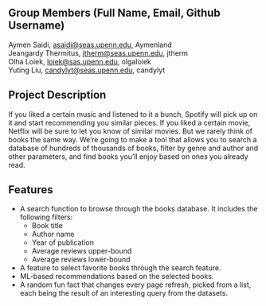 <h2>Group Members (Full Name, Email, Github Username)</h2>

Aymen Saidi, asaidi@seas.upenn.edu, Aymenland<br>
Jeangardy Thermitus, jtherm@seas.upenn.edu, jtherm<br>
Olha Loiek, loiek@sas.upenn.edu, olgaloiek<br>
Yuting Liu, candylyt@seas.upenn.edu, candylyt<br>

<h2>Project Description</h2>

If you liked a certain music and listened to it a bunch, Spotify will pick up on it and start recommending you similar pieces. If you liked a certain movie, Netflix will be sure to let you know of similar movies. But we rarely think of books the same way. We’re going to make a tool that allows you to search a database of hundreds of thousands of books, filter by genre and author and other parameters, and find books you’ll enjoy based on ones you already read.

<h2>Features</h2>
<ul>
<li>A search function to browse through the books database. It includes the following filters:
<ul>
<li>Book title</li>
<li>Author name</li>
<li>Year of publication</li>
<li>Average reviews upper-bound</li>
<li>Average reviews lower-bound</li>
</ul></li>
<li>A feature to select favorite books through the search feature.</li>
<li>ML-based recommendations based on the selected books.</li>
<li>A random fun fact that changes every page refresh, picked from a list, each being the result of an interesting query from the datasets.</li>
</ul>
